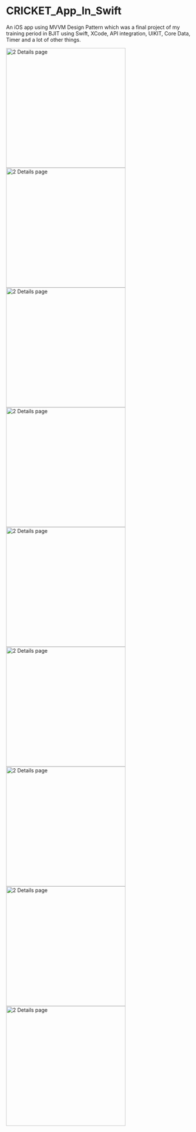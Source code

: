 # CRICKET_App_In_Swift
An iOS app using MVVM Design Pattern which was a final project of my training period in BJIT using Swift, XCode, API integration, UIKIT, Core Data, Timer and a lot of other things.


<img width="325" alt="2 Details page" src="https://user-images.githubusercontent.com/69003347/222793761-b9c82472-673d-4fe3-aaa5-ee7adba1b392.png">

<img width="325" alt="2 Details page" src="https://user-images.githubusercontent.com/69003347/222794446-6357ad34-c313-4d68-a4ec-cf8650006897.png">

<img width="325" alt="2 Details page" src="https://user-images.githubusercontent.com/69003347/222795230-8ded18f6-d12d-4ecd-be69-371454e88f23.png">

<img width="325" alt="2 Details page" src="https://user-images.githubusercontent.com/69003347/222875279-032f1998-0a9d-400c-a15c-155bc2b95e37.png">


<img width="325" alt="2 Details page" src="https://user-images.githubusercontent.com/69003347/223206665-d6d92e1f-98f1-498c-9e55-d0d474a86078.png">


<img width="325" alt="2 Details page" src="https://user-images.githubusercontent.com/69003347/223205744-e21bb4d2-5a66-4243-8269-cd86dbead406.png">

<img width="325" alt="2 Details page" src="https://user-images.githubusercontent.com/69003347/223207456-e68606e7-8fcf-492c-938c-1a3e7051b8b4.png">

<img width="325" alt="2 Details page" src="https://user-images.githubusercontent.com/69003347/223207684-989f6fea-a29c-479d-8641-aca01cec0d72.png">

<img width="325" alt="2 Details page" src="https://user-images.githubusercontent.com/69003347/223207906-178e82af-914b-465b-8600-b82b52cdc4d7.png">














